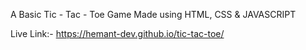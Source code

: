 A Basic Tic - Tac - Toe Game Made using HTML, CSS & JAVASCRIPT


Live Link:- https://hemant-dev.github.io/tic-tac-toe/
